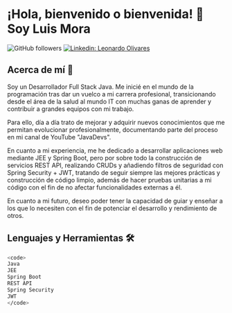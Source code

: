 # ¡Hola, bienvenido o bienvenida! 👋 Soy Luis  Mora

![GitHub followers](https://img.shields.io/github/followers/tu-usuario-de-github?label=Follow&style=social)
[![Linkedin: Leonardo Olivares](https://img.shields.io/badge/-Leonardo%20Olivares-blue?style=flat-square&logo=Linkedin&logoColor=white&link=https://www.linkedin.com/in/tu-usuario-de-linkedin/)](https://www.linkedin.com/in/tu-usuario-de-linkedin/)

## Acerca de mí 🚀

Soy un Desarrollador Full Stack Java. Me inicié en el mundo de la programación tras dar un vuelco a mi carrera profesional, transicionando desde el área de la salud al mundo IT con muchas ganas de aprender y contribuir a grandes equipos con mi trabajo.

Para ello, día a día trato de mejorar y adquirir nuevos conocimientos que me permitan evolucionar profesionalmente, documentando parte del proceso en mi canal de YouTube "JavaDevs".

En cuanto a mi experiencia, me he dedicado a desarrollar aplicaciones web mediante JEE y Spring Boot, pero por sobre todo la construcción de servicios REST API, realizando CRUDs y añadiendo filtros de seguridad con Spring Security + JWT, tratando de seguir siempre las mejores prácticas y construcción de código limpio, además de hacer pruebas unitarias a mi código con el fin de no afectar funcionalidades externas a él.

En cuanto a mi futuro, deseo poder tener la capacidad de guiar y enseñar a los que lo necesiten con el fin de potenciar el desarrollo y rendimiento de otros.

## Lenguajes y Herramientas 🛠 

```bash
<code>
Java
JEE
Spring Boot
REST API
Spring Security
JWT
</code>

